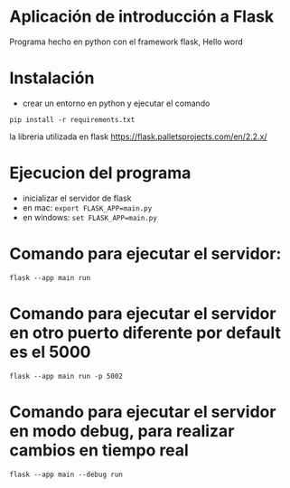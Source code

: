 # Aplicación de introducción a Flask

Programa hecho en python con el framework flask, Hello word

# Instalación
- crear un entorno en python y ejecutar el comando
```
pip install -r requirements.txt
```
la libreria utilizada en flask https://flask.palletsprojects.com/en/2.2.x/

# Ejecucion del programa
- inicializar el servidor de flask
- en mac: ```export FLASK_APP=main.py```
- en windows: ```set FLASK_APP=main.py```

# Comando para ejecutar el servidor:
```flask --app main run```

# Comando para ejecutar el servidor en otro puerto diferente por default es el 5000
```flask --app main run -p 5002```

# Comando para ejecutar el servidor en modo debug, para realizar cambios en tiempo real
```flask --app main --debug run```